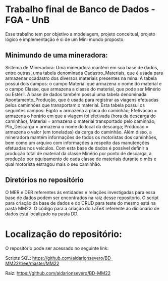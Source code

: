 # Trabalho final de Banco de Dados - FGA - UnB

Esse trabalho tem por objetivo a modelagem, projeto conceitual, projeto lógico e implementação é si de um Mini mundo proposto.

## Minimundo de uma mineradora:

Sistema de Mineradora: 
Uma mineradora mantém em sua base de dados, entre outras, uma tabela denominada Cadastro_Materiais, que é usada para armazenar ocadastro dos diversos materiais presentes na mina. A tabela possui dois campos: o campo Material que armazena o nome do material e o campo Classe, que armazena a classe do material, que pode ser Minério ou Estéril. A base de dados também possui uma tabela denominada Apontamento_Produção, que é usada para registrar as viagens efetuadas pelos caminhões que transportam o material. Esta tabela possui os seguintes campos: Eqpto = armazena a placa do caminhão; Efetivacao = armazena o horário em que a viagem foi efetivada (hora da descarga do caminhão); Material = armazena o material transportado pelo caminhão; Pto_Descarga = armazena o nome do local da descarga; Producao = armazena o valor (em toneladas) da carga do caminhão. Além disso, a mineradora mantém informações de todos os motoristas dos caminhões, bem como um arquivo com informações a respeito das manutenções efetuadas nos veículos. Com esta base de dados é possível definir a produção total de material da classe Minério por ponto de descarga, a produção por equipamento de cada classe de materiais durante o mês e qual motorista estragou mais o seu caminhão.

## Diretórios no repositório


O MER e DER referentes ás entidades e relações investigadas para essa base de dados podem ser encontrados na raiz desse repositorio. O script para criação da base de dados e do CRUD para teste do mesmo está na pasta MM22. O código para a criação do LaTeX referente ao dicionário de dados está localizado na pasta DD.

# Localização do repositório:

O repositório pode ser acessado no seguinte link:

Scripts SQL: https://github.com/aldarionsevero/BD-MM22/tree/master/MM22

Raiz: https://github.com/aldarionsevero/BD-MM22